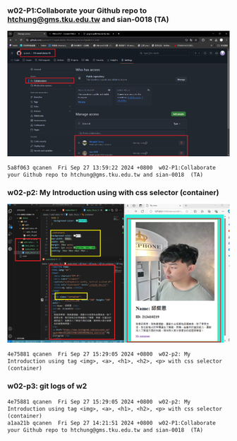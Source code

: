 ### w02-P1:Collaborate your Github repo to htchung@gms.tku.edu.tw and sian-0018  (TA)

![](w02-p1.png)

```
5a8f063 qcanen  Fri Sep 27 13:59:22 2024 +0800  w02-P1:Collaborate your Github repo to htchung@gms.tku.edu.tw and sian-0018  (TA)
```

### w02-p2: My Introduction using  with css selector (container)


![](w02-p2.png)


```
4e75881 qcanen  Fri Sep 27 15:29:05 2024 +0800  w02-p2: My Introduction using tag <img>, <a>, <h1>, <h2>, <p> with css selector (container)
```

### w02-p3: git logs of w2 

```
4e75881 qcanen  Fri Sep 27 15:29:05 2024 +0800  w02-p2: My Introduction using tag <img>, <a>, <h1>, <h2>, <p> with css selector (container)
a1aa21b qcanen  Fri Sep 27 14:21:51 2024 +0800  w02-P1:Collaborate your Github repo to htchung@gms.tku.edu.tw and sian-0018  (TA)
```
